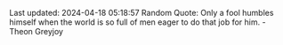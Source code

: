 Last updated: 2024-04-18 05:18:57
Random Quote: Only a fool humbles himself when the world is so full of men eager to do that job for him.  -  Theon Greyjoy